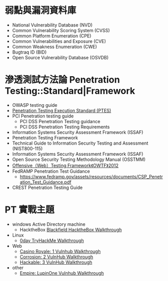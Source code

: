 # 弱點與漏洞資料庫
- National Vulnerability Database (NVD)
- Common Vulnerability Scoring System (CVSS)
- Common Platform Enumeration (CPE) 
- Common Vulnerabilities and Exposure (CVE)
- Common Weakness Enumeration (CWE)
- Bugtraq ID (BID)
- Open Source Vulnerability Database (OSVDB)

# 滲透測試方法論 Penetration Testing::Standard|Framework
- OWASP testing guide
- [Penetration Testing Execution Standard (PTES)](www.pentest-standard.org)
- PCI Penetration testing guide
  - PCI DSS Penetration Testing guidance
  - PCI DSS Penetration Testing Requirements
- Information Systems Security Assessment Framework (ISSAF)
- Penetration Testing Framework
- Technical Guide to Information Security Testing and Assessment (NIST800-115)
- Information Systems Security Assessment Framework (ISSAF)
- Open Source Security Testing Methodology Manual (OSSTMM)
- [Offensive（Web）Testing Framework《OWTF》2012](https://github.com/7a/owtf)
- FedRAMP Penetration Test Guidance
  - https://www.fedramp.gov/assets/resources/documents/CSP_Penetration_Test_Guidance.pdf 
- CREST Penetration Testing Guide

# PT 實戰主題
- windows Active Directory machine
  - HacktheBox [Blackfield HacktheBox Walkthrough](https://www.hackingarticles.in/blackfield-hackthebox-walkthrough/) 
- Linux
  - [0day TryHackMe Walkthrough](https://www.hackingarticles.in/0day-tryhackme-walkthrough/) 
- Web 
  - [Casino Royale: 1 Vulnhub Walkthrough](https://www.hackingarticles.in/casino-royale-1-vulnhub-walkthrough/)
  - [Corrosion: 2 VulnHub Walkthrough](https://www.hackingarticles.in/corrosion-2-vulnhub-walkthrough/) 
  - [Hackable: 3 VulnHub Walkthrough](https://www.hackingarticles.in/hackable-3-vulnhub-walkthrough/) 
- other
  - [Empire: LupinOne Vulnhub Walkthrough](https://www.hackingarticles.in/empire-lupinone-vulnhub-walkthrough/)  
